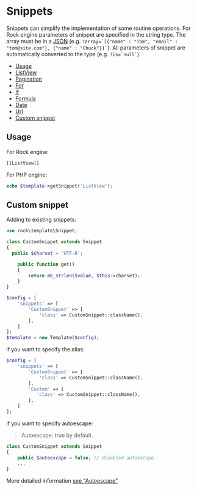 Snippets
================

Snippets can simplify the implementation of some routine operations.
For Rock engine parameters of snippet are specified in the string type. The array must be in a [JSON](http://en.wikipedia.org/wiki/JSON) (e.g. ``` ?array=`[{"name" : "Tom", "email" : "tom@site.com"}, {"name" : "Chuck"}]` ```).
All parameters of snippet are automatically converted to the type (e.g. ``` ?is=`null` ```).

 * [Usage](#usage)
 * [ListView](https://github.com/romeo7/rock-template/blob/master/docs/snippets/list-view.md)
 * [Pagination](https://github.com/romeo7/rock-template/blob/master/docs/snippets/pagination.md)
 * [For](https://github.com/romeo7/rock-template/blob/master/docs/snippets/for.md)
 * [If](https://github.com/romeo7/rock-template/blob/master/docs/snippets/if.md)
 * [Formula](https://github.com/romeo7/rock-template/blob/master/docs/snippets/formula.md)
 * [Date](https://github.com/romeo7/rock-template/blob/master/docs/snippets/date.md)
 * [Url](https://github.com/romeo7/rock-template/blob/master/docs/snippets/url.md)
 * [Custom snippet](#custom-snippet)

Usage
----------------

For Rock engine:

```html
[[ListView]]
```

For PHP engine:

```php
echo $template->getSnippet('ListView');
```

Custom snippet
----------------

Adding to existing snippets:

```php
use rock\template\Snippet;

class CustomSnippet extends Snippet
{
  public $charset = 'UTF-8';

    public function get()
    {
        return mb_strlen($value, $this->charset);
    }
}

$config = [
    'snippets' => [
        'CustomSnippet' => [
            'class' => CustomSnippet::className(),
        ],
    ]
];
$template = new Template($config);
```

if you want to specify the alias:

```php
$config = [
    'snippets' => [
        'CustomSnippet' => [
            'class' => CustomSnippet::className(),
        ],
        'Custom' => [
           'class' => CustomSnippet::className(),
        ],
    ]
];
```

if you want to specify autoescape:

> Autoescape: true by default.

```php
class CustomSnippet extends Snippet
{
    public $autoescape = false; // disabled autoescape
    ...
}
```

More detailed information [see "Autoescape"](https://github.com/romeo7/rock-template/blob/master/docs/rock.md#autoescape)